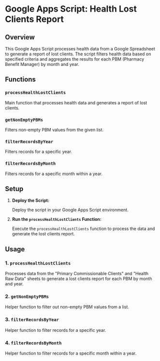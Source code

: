 # Google Apps Script: Health Lost Clients Report

## Overview

This Google Apps Script processes health data from a Google Spreadsheet to generate a report of lost clients. The script filters health data based on specified criteria and aggregates the results for each PBM (Pharmacy Benefit Manager) by month and year.

## Functions

### `processHealthLostClients`

Main function that processes health data and generates a report of lost clients.

### `getNonEmptyPBMs`

Filters non-empty PBM values from the given list.

### `filterRecordsByYear`

Filters records for a specific year.

### `filterRecordsByMonth`

Filters records for a specific month within a year.

## Setup

1. **Deploy the Script:**

   Deploy the script in your Google Apps Script environment.

2. **Run the `processHealthLostClients` Function:**

   Execute the `processHealthLostClients` function to process the data and generate the lost clients report.

## Usage

### 1. `processHealthLostClients`

Processes data from the "Primary Commissionable Clients" and "Health Raw Data" sheets to generate a lost clients report for each PBM by month and year.

### 2. `getNonEmptyPBMs`

Helper function to filter out non-empty PBM values from a list.

### 3. `filterRecordsByYear`

Helper function to filter records for a specific year.

### 4. `filterRecordsByMonth`

Helper function to filter records for a specific month within a year.